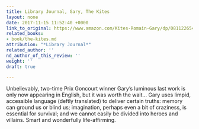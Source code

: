 ```yaml
---
title: Library Journal, Gary, The Kites
layout: none
date: 2017-11-15 11:52:40 +0000
link_to_original: https://www.amazon.com/Kites-Romain-Gary/dp/0811226549
related_books:
- book/the-kites.md
attribution: "*Library Journal*"
related_author: ''
nd_author_of_this_review: ''
weight: ''
draft: true

---
```

Unbelievably, two-time Prix Goncourt winner Gary’s luminous last work is only now appearing in English, but it was worth the wait... Gary uses limpid, accessible language (deftly translated) to deliver certain truths: memory can ground us or blind us; imagination, perhaps even a bit of craziness, is essential for survival; and we cannot easily be divided into heroes and villains. Smart and wonderfully life-affirming.